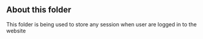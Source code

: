 ## About this folder

This folder is being used to store any session when user are logged in to the website